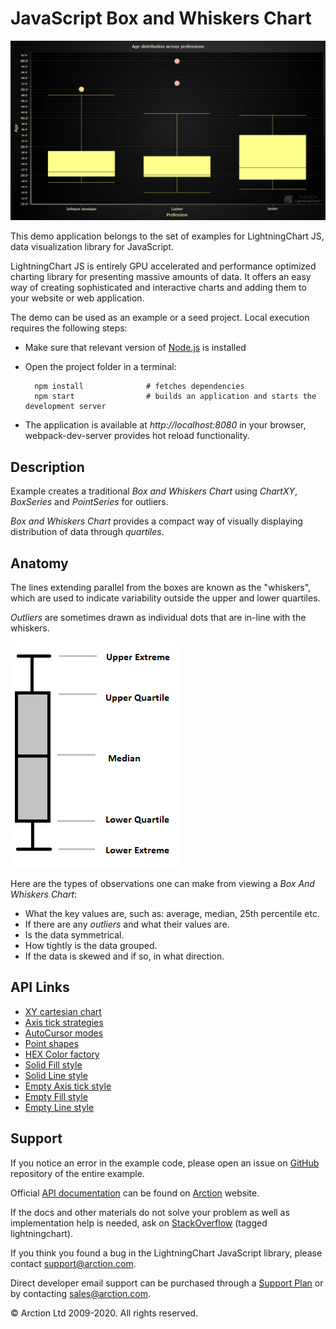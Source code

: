 # JavaScript Box and Whiskers Chart

![JavaScript Box and Whiskers Chart](boxPlot.png)

This demo application belongs to the set of examples for LightningChart JS, data visualization library for JavaScript.

LightningChart JS is entirely GPU accelerated and performance optimized charting library for presenting massive amounts of data. It offers an easy way of creating sophisticated and interactive charts and adding them to your website or web application.

The demo can be used as an example or a seed project. Local execution requires the following steps:

- Make sure that relevant version of [Node.js](https://nodejs.org/en/download/) is installed
- Open the project folder in a terminal:

        npm install              # fetches dependencies
        npm start                # builds an application and starts the development server

- The application is available at *http://localhost:8080* in your browser, webpack-dev-server provides hot reload functionality.


## Description

Example creates a traditional *Box and Whiskers Chart* using *ChartXY*, *BoxSeries* and *PointSeries* for outliers.

*Box and Whiskers Chart* provides a compact way of visually displaying distribution of data through *quartiles*.

## Anatomy

The lines extending parallel from the boxes are known as the "whiskers", which are used to indicate variability outside the upper and lower quartiles.

*Outliers* are sometimes drawn as individual dots that are in-line with the whiskers.

[//]: # "IMPORTANT: The assets will not show before README.md is built - relative path is different!"

![](./assets/boxFigure.png)

Here are the types of observations one can make from viewing a *Box And Whiskers Chart*:

- What the key values are, such as: average, median, 25th percentile etc.
- If there are any *outliers* and what their values are.
- Is the data symmetrical.
- How tightly is the data grouped.
- If the data is skewed and if so, in what direction.


## API Links

* [XY cartesian chart]
* [Axis tick strategies]
* [AutoCursor modes]
* [Point shapes]
* [HEX Color factory]
* [Solid Fill style]
* [Solid Line style]
* [Empty Axis tick style]
* [Empty Fill style]
* [Empty Line style]


## Support

If you notice an error in the example code, please open an issue on [GitHub][0] repository of the entire example.

Official [API documentation][1] can be found on [Arction][2] website.

If the docs and other materials do not solve your problem as well as implementation help is needed, ask on [StackOverflow][3] (tagged lightningchart).

If you think you found a bug in the LightningChart JavaScript library, please contact support@arction.com.

Direct developer email support can be purchased through a [Support Plan][4] or by contacting sales@arction.com.

[0]: https://github.com/Arction/
[1]: https://www.arction.com/lightningchart-js-api-documentation/
[2]: https://www.arction.com
[3]: https://stackoverflow.com/questions/tagged/lightningchart
[4]: https://www.arction.com/support-services/

© Arction Ltd 2009-2020. All rights reserved.


[XY cartesian chart]: https://www.arction.com/lightningchart-js-api-documentation/v3.3.0/classes/chartxy.html
[Axis tick strategies]: https://www.arction.com/lightningchart-js-api-documentation/v3.3.0/globals.html#axistickstrategies
[AutoCursor modes]: https://www.arction.com/lightningchart-js-api-documentation/v3.3.0/enums/autocursormodes.html
[Point shapes]: https://www.arction.com/lightningchart-js-api-documentation/v3.3.0/enums/pointshape.html
[HEX Color factory]: https://www.arction.com/lightningchart-js-api-documentation/v3.3.0/globals.html#colorhex
[Solid Fill style]: https://www.arction.com/lightningchart-js-api-documentation/v3.3.0/classes/solidfill.html
[Solid Line style]: https://www.arction.com/lightningchart-js-api-documentation/v3.3.0/classes/solidline.html
[Empty Axis tick style]: https://www.arction.com/lightningchart-js-api-documentation/v3.3.0/globals.html#emptytick
[Empty Fill style]: https://www.arction.com/lightningchart-js-api-documentation/v3.3.0/globals.html#emptyfill
[Empty Line style]: https://www.arction.com/lightningchart-js-api-documentation/v3.3.0/globals.html#emptyline

